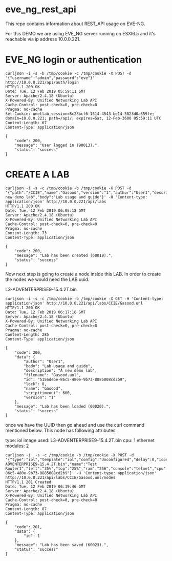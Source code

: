 # eve_ng_rest_api

This repo contains information about REST_API usage on EVE-NG.

For this DEMO we are using EVE_NG server running on ESXI6.5 and it's reachable via ip address 10.0.0.221.


**EVE_NG login or authentication**
===================================

```
curljson -i -s -b /tmp/cookie -c /tmp/cookie -X POST -d '{"username":"admin","password":"eve"}' http://10.0.0.221/api/auth/login
HTTP/1.1 200 OK
Date: Tue, 12 Feb 2019 05:59:11 GMT
Server: Apache/2.4.18 (Ubuntu)
X-Powered-By: Unified Networking Lab API
Cache-Control: post-check=0, pre-check=0
Pragma: no-cache
Set-Cookie: unetlab_session=8c28bcf6-1514-4543-be14-5823d0a859fe; domain=10.0.0.221; path=/api/; expires=Sat, 12-Feb-3600 05:59:11 UTC
Content-Length: 67
Content-Type: application/json

{
    "code": 200,
    "message": "User logged in (90013).",
    "status": "success"
}

```

**CREATE A LAB**
================

```
curljson -i -s -c /tmp/cookie -b /tmp/cookie -X POST -d '{"path":"/CCIE","name":"Gasood","version":"1","author":"User1","description":"A new demo lab","body":"Lab usage and guide"}' -H 'Content-type: application/json' http://10.0.0.221/api/labs
HTTP/1.1 200 OK
Date: Tue, 12 Feb 2019 06:05:18 GMT
Server: Apache/2.4.18 (Ubuntu)
X-Powered-By: Unified Networking Lab API
Cache-Control: post-check=0, pre-check=0
Pragma: no-cache
Content-Length: 73
Content-Type: application/json

{
    "code": 200,
    "message": "Lab has been created (60019).",
    "status": "success"
}

```


Now next step is going to create a node inside this LAB. In order to create the nodes we would need the LAB uuid.

L3-ADVENTERPRISE9-15.4.2T.bin
```
curljson -i -s -c /tmp/cookie -b /tmp/cookie -X GET -H 'Content-type: application/json' http://10.0.0.221/api/labs/CCIE/Gasood.unl
HTTP/1.1 200 OK
Date: Tue, 12 Feb 2019 06:17:16 GMT
Server: Apache/2.4.18 (Ubuntu)
X-Powered-By: Unified Networking Lab API
Cache-Control: post-check=0, pre-check=0
Pragma: no-cache
Content-Length: 285
Content-Type: application/json

{
    "code": 200,
    "data": {
        "author": "User1",
        "body": "Lab usage and guide",
        "description": "A new demo lab",
        "filename": "Gasood.unl",
        "id": "5156debe-86c5-480e-9b73-8885008cd2b9",
        "lock": 0,
        "name": "Gasood",
        "scripttimeout": 600,
        "version": "1"
    },
    "message": "Lab has been loaded (60020).",
    "status": "success"
}

```

once we have the UUID then go ahead and use the curl command mentioned below.  This node has following attributes

type: iol
image used: L3-ADVENTERPRISE9-15.4.2T.bin
cpu: 1
ethernet modules: 2



```
curljson -i  -s -c /tmp/cookie -b /tmp/cookie -X POST -d '{"type":"iol","template":"iol","config":"Unconfigured","delay":0,"icon":"Router.png","image":"L3-ADVENTERPRISE9-15.4.2T.bin","name":"Test Router1","left":"35%","top":"25%","ram":"256","console":"telnet","cpu":1,"ethernet":2,"uuid":"5156debe-86c5-480e-9b73-8885008cd2b9"}' -H 'Content-type: application/json' http://10.0.0.221/api/labs/CCIE/Gasood.unl/nodes
HTTP/1.1 201 Created
Date: Tue, 12 Feb 2019 06:19:46 GMT
Server: Apache/2.4.18 (Ubuntu)
X-Powered-By: Unified Networking Lab API
Cache-Control: post-check=0, pre-check=0
Pragma: no-cache
Content-Length: 87
Content-Type: application/json

{
    "code": 201,
    "data": {
        "id": 1
    },
    "message": "Lab has been saved (60023).",
    "status": "success"
}


```

